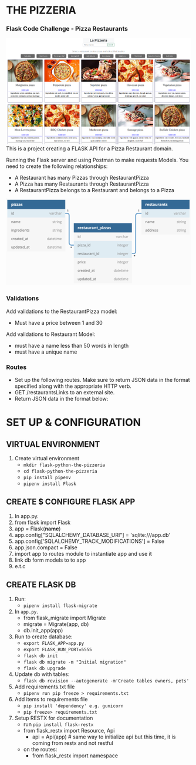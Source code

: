 # THE PIZZERIA

### Flask Code Challenge - Pizza Restaurants

![La Pizzeria](images/image.png)
This is a project creating a FLASK API for a Pizza Restaurant domain.

Running the Flask server and using Postman to make requests
Models. You need to create the following relationships:

- A Restaurant has many Pizzas through RestaurantPizza
- A Pizza has many Restaurants through RestaurantPizza
- A RestaurantPizza belongs to a Restaurant and belongs to a Pizza

![img.png](images/img.png)

### Validations

Add validations to the RestaurantPizza model:

- Must have a price between 1 and 30

Add validations to Restaurant Model:

- must have a name less than 50 words in length
- must have a unique name

### Routes

- Set up the following routes. Make sure to return JSON data in the format specified along with the appropriate HTTP verb.
- GET /restaurantsLinks to an external site.
- Return JSON data in the format below:

# SET UP & CONFIGURATION

## VIRTUAL ENVIRONMENT

1. Create virtual environment
   - `mkdir flask-python-the-pizzeria`
   - `cd flask-python-the-pizzeria`
   - `pip install pipenv`
   - `pipenv install Flask`

## CREATE $ CONFIGURE FLASK APP

1. In app.py.
2. from flask import Flask
3. app = Flask(**name**)
4. app.config["SQLALCHEMY_DATABASE_URI"] = 'sqlite:///app.db'
5. app.config['SQLALCHEMY_TRACK_MODIFICATIONS'] = False
6. app.json.compact = False
7. import app to routes module to instantiate app and use it
8. link db form models to to app
9. e.t.c

## CREATE FLASK DB

1. Run:
   - `pipenv install flask-migrate `
2. In `app.py`.
   - from flask_migrate import Migrate
   - migrate = Migrate(app, db)
   - db.init_app(app)
3. Run to create database:
   - `export FLASK_APP=app.py`
   - `export FLASK_RUN_PORT=5555`
   - `flask db init `
   - `flask db migrate -m "Initial migration"`
   - `flask db upgrade`
4. Update db with tables:
   - `flask db revision --autogenerate -m'Create tables owners, pets'`
5. Add requirements.txt file
   - `pipenv run pip freeze > requirements.txt`
6. Add items to requirements file
   - `pip install 'dependency' e.g. gunicorn`
   - `pip freeze> requirements.txt`
7. Setup RESTX for documentation
   - run `pip install flask-restx`
   - from flask_restx import Resource, Api
     - api = Api(app) # same way to initialize api but this time, it is coming from restx and not restful
   - on the routes:
     - from flask_restx import namespace
